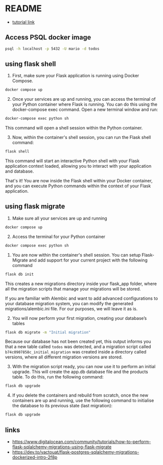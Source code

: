 # README

- [tutorial link](https://dev.to/yactouat/flask-postgres-sqlalchemy-migrations-dockerized-intro-2f8p)

## Access PSQL docker image

```bash
psql -h localhost -p 5432 -U mario -d todos
```

## using flask shell

1. First, make sure your Flask application is running using Docker Compose.

```bash
docker compose up
```

2.  Once your services are up and running, you can access the terminal of your Python container where Flask is running. You can do this using the docker-compose exec command. Open a new terminal window and run:

```bash
docker-compose exec python sh
```

This command will open a shell session within the Python container.

3. Now, within the container's shell session, you can run the Flask shell command:

```bash
flask shell
```

This command will start an interactive Python shell with your Flask application context loaded, allowing you to interact with your application and database.

That's it! You are now inside the Flask shell within your Docker container, and you can execute Python commands within the context of your Flask application.

## using flask migrate

1. Make sure all your services are up and running

```bash
docker compose up
```

2. Access the terminal for your Python container

```bash
docker compose exec python sh
```

1. You are now within the container's shell session. You can setup Flask-Migrate and add support for your current project with the following command

```bash
flask db init
```

This creates a new migrations directory inside your flask_app folder, where all the migration scripts that manage your migrations will be stored.

If you are familiar with Alembic and want to add advanced configurations to your database migration system, you can modify the generated migrations/alembic.ini file. For our purposes, we will leave it as is.

2. You will now perform your first migration, creating your database’s tables

```bash
flask db migrate -m "Initial migration"
```

Because our database has not been created yet, this output informs you that a new table called `todos` was detected, and a migration script called `b74c0907858c_initial_migration` was created inside a directory called versions, where all different migration versions are stored.

3. With the migration script ready, you can now use it to perform an initial upgrade. This will create the app.db database file and the products table. To do this, run the following command:

```bash
flask db upgrade
```

4. If you delete the containers and rebuild from scratch, once the new containers are up and running, use the following command to initialise the database to its previous state (last migration):

```bash
flask db upgrade
```

## links

- https://www.digitalocean.com/community/tutorials/how-to-perform-flask-sqlalchemy-migrations-using-flask-migrate
- https://dev.to/yactouat/flask-postgres-sqlalchemy-migrations-dockerized-intro-2f8p
